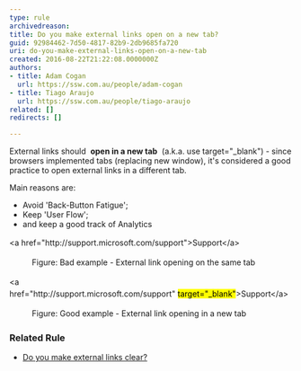 ```yaml
---
type: rule
archivedreason: 
title: Do you make external links open on a new tab?
guid: 92984462-7d50-4817-82b9-2db9685fa720
uri: do-you-make-external-links-open-on-a-new-tab
created: 2016-08-22T21:22:08.0000000Z
authors:
- title: Adam Cogan
  url: https://ssw.com.au/people/adam-cogan
- title: Tiago Araujo
  url: https://ssw.com.au/people/tiago-araujo
related: []
redirects: []

---
```


External links should  **open in a new tab**  (a.k.a. use target="\_blank") - since browsers implemented tabs (replacing new window), it's considered a good practice to open external links in a different tab.

Main reasons are:

* Avoid 'Back-Button Fatigue';
* Keep 'User Flow';
* and keep a good track of Analytics

<dl class="badImage" style="line-height&#58;21px;"><p class="ssw15-rteElement-CodeArea">&lt;a href=&quot;http&#58;//support.microsoft.com/support&quot;&gt;Support&lt;/a&gt;&#160;<br></p><dd>Figure&#58; Bad example - External link opening on the same tab<br></dd></dl><dl class="goodImage" style="line-height&#58;21px;"><p class="ssw15-rteElement-CodeArea">&lt;a href=&quot;http&#58;//support.microsoft.com/support&quot;&#160;<mark>target=&quot;_blank&quot;</mark>&gt;Support&lt;/a&gt;<br></p><dd>Figure&#58; Good example - External link opening in a new tab&#160;<br></dd></dl>
<!--endintro-->

### Related Rule


* [Do you make external links clear?](/Do-you-make-external-links-clear)
